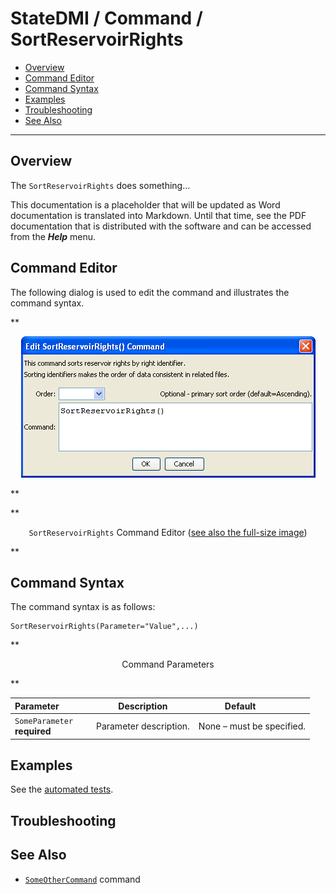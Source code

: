 # StateDMI / Command / SortReservoirRights #

* [Overview](#overview)
* [Command Editor](#command-editor)
* [Command Syntax](#command-syntax)
* [Examples](#examples)
* [Troubleshooting](#troubleshooting)
* [See Also](#see-also)

-------------------------

## Overview ##

The `SortReservoirRights` does something...

This documentation is a placeholder that will be updated as Word documentation is translated into Markdown.
Until that time, see the PDF documentation that is distributed with the software and can be accessed
from the ***Help*** menu.

## Command Editor ##

The following dialog is used to edit the command and illustrates the command syntax.

**<p style="text-align: center;">
![SortReservoirRights](SortReservoirRights.png)
</p>**

**<p style="text-align: center;">
`SortReservoirRights` Command Editor (<a href="../SortReservoirRights.png">see also the full-size image</a>)
</p>**

## Command Syntax ##

The command syntax is as follows:

```text
SortReservoirRights(Parameter="Value",...)
```
**<p style="text-align: center;">
Command Parameters
</p>**

| **Parameter**&nbsp;&nbsp;&nbsp;&nbsp;&nbsp;&nbsp;&nbsp;&nbsp;&nbsp;&nbsp;&nbsp;&nbsp; | **Description** | **Default**&nbsp;&nbsp;&nbsp;&nbsp;&nbsp;&nbsp;&nbsp;&nbsp;&nbsp;&nbsp; |
| --------------|-----------------|----------------- |
|`SomeParameter`<br>**required**|Parameter description.|None – must be specified.|

## Examples ##

See the [automated tests](https://github.com/OpenCDSS/cdss-app-statedmi-test/tree/master/test/regression/commands/SortReservoirRights).

## Troubleshooting ##

## See Also ##

* [`SomeOtherCommand`](../SomeOtherCommand/SomeOtherCommand) command
